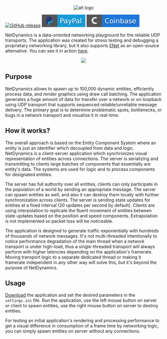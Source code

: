 <p align="center"> 
  <img src="https://i.imgur.com/kOArjco.png" alt="alt logo">
</p>

[![GitHub release](https://img.shields.io/github/release/nxrighthere/NetDynamics.svg?style=flat-square)](https://github.com/nxrighthere/NetDynamics/releases) [![PayPal](https://github.com/Rageware/Shields/blob/master/paypal.svg)](https://www.paypal.me/nxrighthere) [![Coinbase](https://github.com/Rageware/Shields/blob/master/coinbase.svg)](https://commerce.coinbase.com/checkout/03e11816-b6fc-4e14-b974-29a1d0886697)

NetDynamics is a data-oriented networking playground for the reliable UDP transports. The application was created for stress testing and debugging a proprietary networking library, but it also supports [ENet](https://github.com/nxrighthere/ENet-CSharp) as an open-source alternative. You can see it in action [here](https://drive.google.com/file/d/1Z8bj-Ek4s0b2bqf9Jpa_H4ph-9SNpndf/view?usp=sharing).

<p align="center">
  <img src="https://media.giphy.com/media/XEfdHjad7IYULdJM7g/giphy.gif">
</p>

Purpose
--------
NetDynamics allows to spawn up to 100,000 dynamic entities, efficiently process data, and render graphics using draw call batching. The application generates a huge amount of data for transfer over a network or on loopback using UDP transport that supports sequenced reliable/unreliable message delivery. The primary goal is to determine problematic spots, bottlenecks, or bugs in a network transport and visualize it in real-time.

How it works?
--------
The overall approach is based on the Entity Component System where an entity is just an identifier which decoupled from data and logic. NetDynamics is a client-server application which synchronizes visual representation of entities across connections. The server is serializing and transmitting to clients large batches of components that essentially are entity's data. The systems are used for logic and to process components for designated entities.

The server has full authority over all entities, clients can only participate in the population of a world by sending an appropriate message. The server can spawn entities as well, and also it can destroy them locally with further synchronization across clients. The server is sending state updates for entities at a fixed interval (20 updates per second by default). Clients are using interpolation to replicate the fluent movement of entities between state updates based on the position and speed components. Extrapolation is not implemented so packet loss will be noticeable.

The application is designed to generate traffic exponentially with hundreds of thousands of network messages. It's not multi-threaded intentionally to notice performance degradation of the main thread when a network transport is under high-load, thus a single-threaded transport will always perform with higher latencies depending on the application's framerate. Moving transport logic to a separate dedicated thread or making it framerate independent in any other way will solve this, but it's beyond the purpose of NetDynamics.

Usage
--------
[Download](https://github.com/nxrighthere/NetDynamics/releases) the application and set the desired parameters in the `settings.ini` file. Run the application, use the left mouse button on server or client to spawn entities, use the right mouse button on server to destroy entities.

For testing an initial application's rendering and processing performance to get a visual difference in consumption of a frame time by networking logic, you can simply spawn entities on server without any connections.
